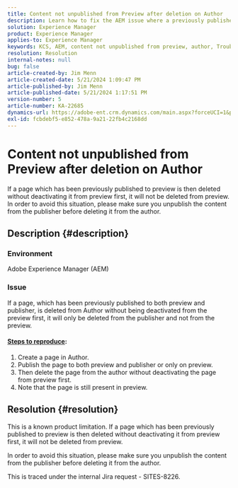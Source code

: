 ```yaml
---
title: Content not unpublished from Preview after deletion on Author
description: Learn how to fix the AEM issue where a previously published page to both preview & publisher is deleted from Author without deactivating it from preview first.
solution: Experience Manager
product: Experience Manager
applies-to: Experience Manager
keywords: KCS, AEM, content not unpublished from preview, author, Troubleshooting, Adobe Experience Manager
resolution: Resolution
internal-notes: null
bug: false
article-created-by: Jim Menn
article-created-date: 5/21/2024 1:09:47 PM
article-published-by: Jim Menn
article-published-date: 5/21/2024 1:17:51 PM
version-number: 5
article-number: KA-22685
dynamics-url: https://adobe-ent.crm.dynamics.com/main.aspx?forceUCI=1&pagetype=entityrecord&etn=knowledgearticle&id=ad48e763-7317-ef11-9f8a-6045bd006268
exl-id: fcbdebf5-e852-478a-9a21-22fb4c2168dd
---
```

# Content not unpublished from Preview after deletion on Author


If a page which has been previously published to preview is then deleted without deactivating it from preview first, it will not be deleted from preview. In order to avoid this situation, please make sure you unpublish the content from the publisher before deleting it from the author.

## Description {#description}


### Environment

Adobe Experience Manager (AEM)

### Issue

If a page, which has been previously published to both preview and publisher, is deleted from Author without being deactivated from the preview first, it will only be deleted from the publisher and not from the preview.

#### <u>Steps to reproduce</u>:

1. Create a page in Author.
2. Publish the page to both preview and publisher or only on preview.
3. Then delete the page from the author without deactivating the page from preview first.
4. Note that the page is still present in preview.





## Resolution {#resolution}


This is a known product limitation. If a page which has been previously published to preview is then deleted without deactivating it from preview first, it will not be deleted from preview.

In order to avoid this situation, please make sure you unpublish the content from the publisher before deleting it from the author.

This is traced under the internal Jira request - SITES-8226.
